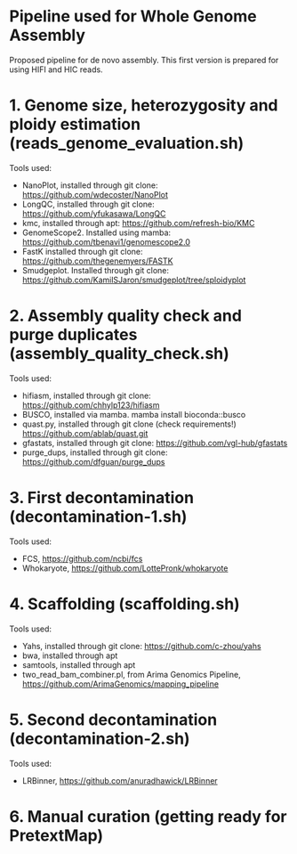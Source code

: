 # Pipeline used for Whole Genome Assembly
Proposed pipeline for de novo assembly. This first version is prepared for using HIFI and HIC reads.

# 1. Genome size,  heterozygosity and ploidy estimation (reads_genome_evaluation.sh)
Tools used:
* NanoPlot, installed through git clone: https://github.com/wdecoster/NanoPlot
* LongQC, installed through git clone: https://github.com/yfukasawa/LongQC
* kmc, installed through apt: https://github.com/refresh-bio/KMC
* GenomeScope2. Installed using mamba: https://github.com/tbenavi1/genomescope2.0
* FastK installed through git clone: https://github.com/thegenemyers/FASTK
* Smudgeplot. Installed through git clone: https://github.com/KamilSJaron/smudgeplot/tree/sploidyplot
      
# 2. Assembly quality check and purge duplicates (assembly_quality_check.sh) 
Tools used:
* hifiasm, installed through git clone:  https://github.com/chhylp123/hifiasm
* BUSCO, installed via mamba.  mamba install bioconda::busco
* quast.py, installed  through git clone (check requirements!)  https://github.com/ablab/quast.git
* gfastats, installed through git clone: https://github.com/vgl-hub/gfastats
* purge_dups, installed through git clone: https://github.com/dfguan/purge_dups
    
# 3. First decontamination (decontamination-1.sh)
Tools used:
* FCS, https://github.com/ncbi/fcs
* Whokaryote, https://github.com/LottePronk/whokaryote
      
# 4. Scaffolding (scaffolding.sh)
Tools used:
* Yahs, installed through git clone: https://github.com/c-zhou/yahs
* bwa, installed through apt
* samtools, installed through apt
* two_read_bam_combiner.pl, from Arima Genomics Pipeline,  https://github.com/ArimaGenomics/mapping_pipeline

# 5. Second decontamination (decontamination-2.sh)
Tools used:
* LRBinner, https://github.com/anuradhawick/LRBinner

# 6. Manual curation (getting ready for PretextMap)

    
